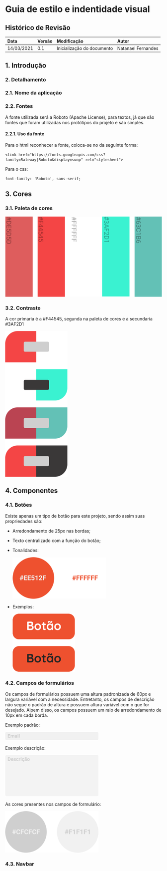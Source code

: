 # Guia de estilo e indentidade visual

## Histórico de Revisão

| Data   | Versão | Modificação  | Autor  |
| :- | :- | :- | :- |
| 14/03/2021 | 0.1 | Inicialização do documento | Natanael Fernandes |

## 1. Introdução 




### 2.  Detalhamento 

### 2.1. Nome da aplicação

### 2.2. Fontes

A fonte utilizada será a Roboto (Apache License), para textos, já que são fontes que foram utilizadas nos protótipos do projeto e são simples.

#### 2.2.1. Uso da fonte

Para o html reconhecer a fonte, coloca-se no <head> da seguinte forma:

    <link href="https://fonts.googleapis.com/css?family=Raleway|Roboto&display=swap" rel="stylesheet">

Para o css:
    
    font-family: 'Roboto', sans-serif;

## 3. Cores
### 3.1. Paleta de cores

<img src="assets/images/identidade/paleta_cores.png" alt="Paleta de cores" width="750" />

### 3.2. Contraste

A cor primaria é a #F44545, segunda na paleta de cores e a secundaria #3AF2D1

<img src="assets/images/identidade/contraste.png" alt="Constrantes" width="200" />

## 4. Componentes
### 4.1. Botões

Existe apenas um tipo de botão para este projeto, sendo assim suas propriedades são:
- Arredondamento de 25px nas bordas;
- Texto centralizado com a função do botão;
- Tonalidades:

    <img src="assets/images/identidade/tonalidade_botoes.png" alt="tonalidade dos botões" width="300" />
- Exemplos:

    <img src="assets/images/identidade/botoes.png" alt="Exemplo botões" width="200" />

### 4.2. Campos de formulários

Os campos de formulários possuem uma altura padronizada de 60px e largura variável com a necessidade. Entretanto, os campos de descrição não segue o padrão de altura e possuem altura variável com o que for desejado. Alpem disso, os campos possuem um raio de arredondamento de 10px em cada borda.

Exemplo padrão:

<img src="assets/images/identidade/nome_exemplo.png" alt="Campo padrão" width="300" />

Exemplo descrição:

<img src="assets/images/identidade/descricao_exemplo.png" alt="Campo descrição" width="300" />

As cores presentes nos campos de formulário:

<img src="assets/images/identidade/tonalidade_campos_formulario.png" alt="Tonalidade dos campos de formulário" width="300" /> 

### 4.3. Navbar